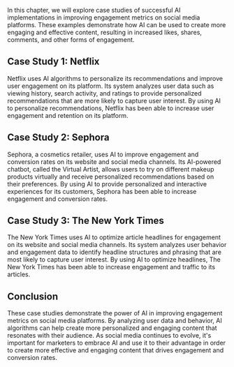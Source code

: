 

In this chapter, we will explore case studies of successful AI implementations in improving engagement metrics on social media platforms. These examples demonstrate how AI can be used to create more engaging and effective content, resulting in increased likes, shares, comments, and other forms of engagement.

Case Study 1: Netflix
---------------------

Netflix uses AI algorithms to personalize its recommendations and improve user engagement on its platform. Its system analyzes user data such as viewing history, search activity, and ratings to provide personalized recommendations that are more likely to capture user interest. By using AI to personalize recommendations, Netflix has been able to increase user engagement and retention on its platform.

Case Study 2: Sephora
---------------------

Sephora, a cosmetics retailer, uses AI to improve engagement and conversion rates on its website and social media channels. Its AI-powered chatbot, called the Virtual Artist, allows users to try on different makeup products virtually and receive personalized recommendations based on their preferences. By using AI to provide personalized and interactive experiences for its customers, Sephora has been able to increase engagement and conversion rates.

Case Study 3: The New York Times
--------------------------------

The New York Times uses AI to optimize article headlines for engagement on its website and social media channels. Its system analyzes user behavior and engagement data to identify headline structures and phrasing that are most likely to capture user interest. By using AI to optimize headlines, The New York Times has been able to increase engagement and traffic to its articles.

Conclusion
----------

These case studies demonstrate the power of AI in improving engagement metrics on social media platforms. By analyzing user data and behavior, AI algorithms can help create more personalized and engaging content that resonates with their audience. As social media continues to evolve, it's important for marketers to embrace AI and use it to their advantage in order to create more effective and engaging content that drives engagement and conversion rates.
